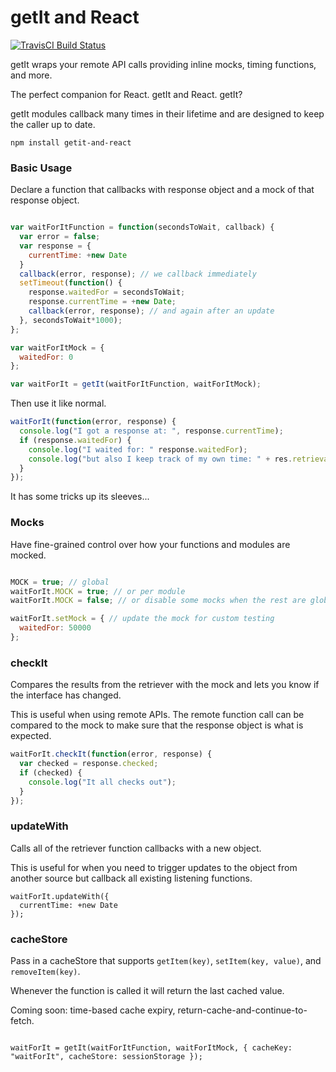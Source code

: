 getIt and React
===============

[![TravisCI Build Status](https://travis-ci.org/williamcotton/getit-and-react.svg)](https://travis-ci.org/williamcotton/getit-and-react)

getIt wraps your remote API calls providing inline mocks, timing functions, and more.
  
The perfect companion for React. getIt and React. getIt?
  
getIt modules callback many times in their lifetime and are designed to keep the caller up to date.

```npm install getit-and-react```

### Basic Usage

Declare a function that callbacks with response object and a mock of that response object.

```javascript

var waitForItFunction = function(secondsToWait, callback) {
  var error = false;
  var response = {
    currentTime: +new Date
  }
  callback(error, response); // we callback immediately
  setTimeout(function() {
    response.waitedFor = secondsToWait;
    response.currentTime = +new Date;
    callback(error, response); // and again after an update
  }, secondsToWait*1000);
};

var waitForItMock = {
  waitedFor: 0
};

var waitForIt = getIt(waitForItFunction, waitForItMock);
```

Then use it like normal.

```javascript
waitForIt(function(error, response) {
  console.log("I got a response at: ", response.currentTime);
  if (response.waitedFor) {
    console.log("I waited for: " response.waitedFor);
    console.log("but also I keep track of my own time: " + res.retrievalTime);
  }
});
```

It has some tricks up its sleeves...

### Mocks

Have fine-grained control over how your functions and modules are mocked.

```javascript

MOCK = true; // global
waitForIt.MOCK = true; // or per module
waitForIt.MOCK = false; // or disable some mocks when the rest are global

waitForIt.setMock = { // update the mock for custom testing
  waitedFor: 50000
};

```

### checkIt

Compares the results from the retriever with the mock and lets you know if the interface has changed.

This is useful when using remote APIs. The remote function call can be compared to the mock to make sure that the response object is what is expected.

```javascript
waitForIt.checkIt(function(error, response) {
  var checked = response.checked;
  if (checked) {
    console.log("It all checks out");
  }
});
```

### updateWith

Calls all of the retriever function callbacks with a new object.

This is useful for when you need to trigger updates to the object from another source but callback all existing listening functions.

```javacript
waitForIt.updateWith({
  currentTime: +new Date
});
```

### cacheStore

Pass in a cacheStore that supports ```getItem(key)```, ```setItem(key, value)```, and ```removeItem(key)```.

Whenever the function is called it will return the last cached value.

Coming soon: time-based cache expiry, return-cache-and-continue-to-fetch.

```javacript

waitForIt = getIt(waitForItFunction, waitForItMock, { cacheKey: "waitForIt", cacheStore: sessionStorage });

```